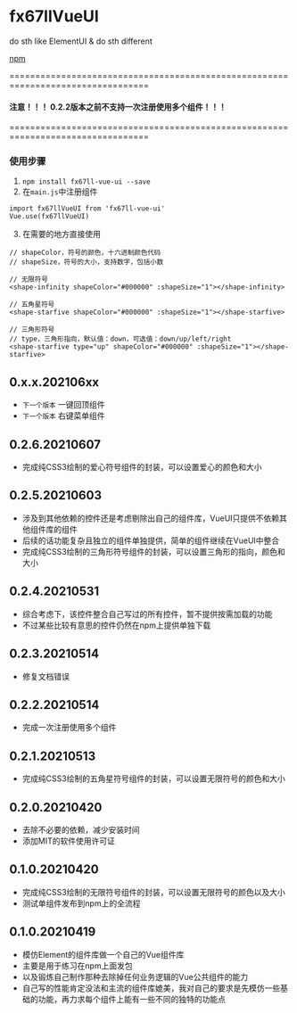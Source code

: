 # fx67llVueUI
do sth like ElementUI & do sth different

[npm](https://www.npmjs.com/package/fx67ll-vue-ui "npm")

=================================================================================
#### 注意！！！   0.2.2版本之前不支持一次注册使用多个组件！！！
=================================================================================

### 使用步骤
1. `npm install fx67ll-vue-ui --save`
2. 在`main.js`中注册组件
```
import fx67llVueUI from 'fx67ll-vue-ui'
Vue.use(fx67llVueUI)
```
3. 在需要的地方直接使用
```
// shapeColor，符号的颜色，十六进制颜色代码
// shapeSize，符号的大小，支持数字，包括小数

// 无限符号
<shape-infinity shapeColor="#000000" :shapeSize="1"></shape-infinity>

// 五角星符号
<shape-starfive shapeColor="#000000" :shapeSize="1"></shape-starfive>

// 三角形符号
// type，三角形指向，默认值：down，可选值：down/up/left/right
<shape-starfive type="up" shapeColor="#000000" :shapeSize="1"></shape-starfive>
```

## 0.x.x.202106xx
* `下一个版本` 一键回顶组件
* `下一个版本` 右键菜单组件

## 0.2.6.20210607
* 完成纯CSS3绘制的爱心符号组件的封装，可以设置爱心的颜色和大小

## 0.2.5.20210603
* 涉及到其他依赖的控件还是考虑剔除出自己的组件库，VueUI只提供不依赖其他组件库的组件
* 后续的话功能复杂且独立的组件单独提供，简单的组件继续在VueUI中整合
* 完成纯CSS3绘制的三角形符号组件的封装，可以设置三角形的指向，颜色和大小

## 0.2.4.20210531
* 综合考虑下，该控件整合自己写过的所有控件，暂不提供按需加载的功能
* 不过某些比较有意思的控件仍然在npm上提供单独下载

## 0.2.3.20210514
* 修复文档错误

## 0.2.2.20210514
* 完成一次注册使用多个组件

## 0.2.1.20210513
* 完成纯CSS3绘制的五角星符号组件的封装，可以设置无限符号的颜色和大小

## 0.2.0.20210420
* 去除不必要的依赖，减少安装时间
* 添加MIT的软件使用许可证

## 0.1.0.20210420
* 完成纯CSS3绘制的无限符号组件的封装，可以设置无限符号的颜色以及大小
* 测试单组件发布到npm上的全流程

## 0.1.0.20210419
* 模仿Element的组件库做一个自己的Vue组件库
* 主要是用于练习在npm上面发包
* 以及锻炼自己制作那种去除掉任何业务逻辑的Vue公共组件的能力
* 自己写的性能肯定没法和主流的组件库媲美，我对自己的要求是先模仿一些基础的功能，再力求每个组件上能有一些不同的独特的功能点